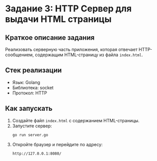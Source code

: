 # Задание 3: HTTP Сервер для выдачи HTML страницы

## Краткое описание задания

Реализовать серверную часть приложения, которая отвечает HTTP-сообщением, содержащим HTML-страницу из файла `index.html`.

## Стек реализации

- Язык: Golang
- Библиотека: socket
- Протокол: HTTP

## Как запускать

1. Создайте файл `index.html` с содержанием HTML-страницы.
2. Запустите сервер:
    ```bash
    go run server.go
    ```
3. Откройте браузер и перейдите по адресу:
    ```bash
    http://127.0.0.1:8080/
    ```